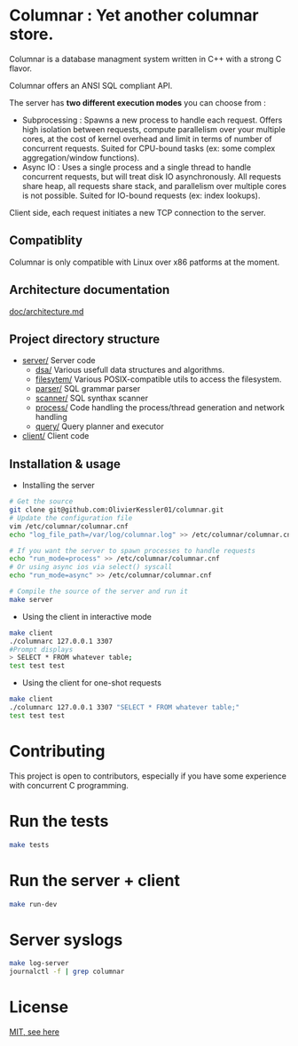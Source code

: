 # Columnar : Yet another columnar store.

Columnar is a database managment system written in C++ with a strong C flavor.

Columnar offers an ANSI SQL compliant API.

The server has **two different execution modes** you can choose from : 
* Subprocessing : Spawns a new process to handle each request. Offers high isolation between requests, compute parallelism over your multiple cores, at the cost of kernel overhead and limit in terms of number of concurrent requests. Suited for CPU-bound tasks (ex: some complex aggregation/window functions).
* Async IO : Uses a single process and a single thread to handle concurrent requests, but will treat disk IO asynchronously. All requests share heap, all requests share stack, and parallelism over multiple cores is not possible. Suited for IO-bound requests (ex: index lookups).

Client side, each request initiates a new TCP connection to the server.

## Compatiblity
Columnar is only compatible with Linux over x86 patforms at the moment.

## Architecture documentation
[doc/architecture.md](doc/architecture.md)

## Project directory structure

- [server/](server/) Server code
  - [dsa/](server/dsa) Various usefull data structures and algorithms.
  - [filesytem/](server/filesystem) Various POSIX-compatible utils to access the filesystem.
  - [parser/](server/parser) SQL grammar parser 
  - [scanner/](server/scanner) SQL synthax scanner 
  - [process/](server/process) Code handling the process/thread generation and network handling 
  - [query/](server/query) Query planner and executor 
- [client/](client/) Client code


## Installation & usage

* Installing the server 
```bash
# Get the source
git clone git@github.com:OlivierKessler01/columnar.git
# Update the configuration file
vim /etc/columnar/columnar.cnf
echo "log_file_path=/var/log/columnar.log" >> /etc/columnar/columnar.cnf

# If you want the server to spawn processes to handle requests
echo "run_mode=process" >> /etc/columnar/columnar.cnf
# Or using async ios via select() syscall 
echo "run_mode=async" >> /etc/columnar/columnar.cnf

# Compile the source of the server and run it
make server 
```

* Using the client in interactive mode
```bash
make client 
./columnarc 127.0.0.1 3307
#Prompt displays
> SELECT * FROM whatever table;
test test test
```

* Using the client for one-shot requests

```bash
make client 
./columnarc 127.0.0.1 3307 "SELECT * FROM whatever table;"
test test test
```

# Contributing
This project is open to contributors, especially if you have some experience with concurrent C programming.

# Run the tests
```bash
make tests
```
# Run the server + client
```bash
make run-dev
```

# Server syslogs
```bash
make log-server
journalctl -f | grep columnar
```

# License
[MIT, see here](LICENCE.txt)




